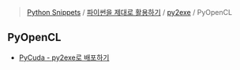 > [Python Snippets](../../../README.md) / [파이썬을 제대로 활용하기](../../README.md) / [py2exe](../README.md) / PyOpenCL 
## PyOpenCL 
- [ PyCuda - py2exe로 배포하기](%20PyCuda%20-%20py2exe로%20배포하기.md)